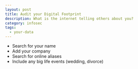 ```yaml
---
layout: post
title: Audit your Digital Footprint
description: What is the internet telling others about you?
category: infosec
tags:
  - your-data
---
```


* Search for your name
* Add your company
* Search for online aliases
* Include any big life events (wedding, divorce)


